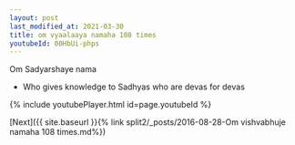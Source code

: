 ```yaml
---
layout: post
last_modified_at: 2021-03-30
title: om vyaalaaya namaha 108 times
youtubeId: 00HbUi-phps
---
```

 
 
Om Sadyarshaye nama 
 
 -  Who gives knowledge to Sadhyas who are devas for devas 
 
  
 
  
 
 
 
 
 
 


{% include youtubePlayer.html id=page.youtubeId %}
 
[Next]({{ site.baseurl }}{% link  split2/_posts/2016-08-28-Om vishvabhuje namaha 108 times.md%})
 
